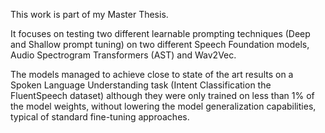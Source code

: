 This work is part of my Master Thesis.

It focuses on testing two different learnable prompting techniques (Deep and Shallow prompt tuning) on two different Speech Foundation models, Audio Spectrogram Transformers (AST) and Wav2Vec.

The models managed to achieve close to state of the art results on a Spoken Language Understanding task (Intent Classification the FluentSpeech dataset) although they were only trained on less than 1% of the model weights, without lowering the model generalization capabilities, typical of standard fine-tuning approaches.